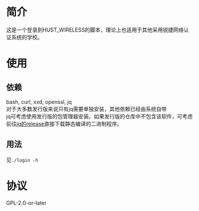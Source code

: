 # 简介
这是一个登录到HUST\_WIRELESS的脚本，理论上也适用于其他采用锐捷网络认证系统的学校。
# 使用
## 依赖
bash, curl, xxd, openssl, jq  
对于大多数发行版来说只有jq需要单独安装，其他依赖已经由系统自带  
jq可考虑使用发行版的包管理器安装。如果发行版的仓库中不包含该软件，可考虑前往[jq的release](https://github.com/jqlang/jq/releases)直接下载静态编译的二进制程序。
## 用法
见`./login -h`
# 协议
GPL-2.0-or-later
